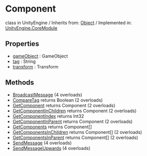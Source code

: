 # Component
class in UnityEngine
 / Inherits from: <a href="https://docs.unity3d.com/6000.0/Documentation/ScriptReference/Object.html">Object</a> / Implemented in: <a href="https://docs.unity3d.com/6000.0/Documentation/ScriptReference/UnityEngine.CoreModule.html">UnityEngine.CoreModule</a>
## Properties
- <a href="https://docs.unity3d.com/6000.0/Documentation/ScriptReference/Component-gameObject.html">gameObject</a> : GameObject
- <a href="https://docs.unity3d.com/6000.0/Documentation/ScriptReference/Component-tag.html">tag</a> : String
- <a href="https://docs.unity3d.com/6000.0/Documentation/ScriptReference/Component-transform.html">transform</a> : Transform
## Methods
- <a href="https://docs.unity3d.com/6000.0/Documentation/ScriptReference/Component.BroadcastMessage.html">BroadcastMessage</a> (4 overloads)
- <a href="https://docs.unity3d.com/6000.0/Documentation/ScriptReference/Component.CompareTag.html">CompareTag</a> returns Boolean (2 overloads)
- <a href="https://docs.unity3d.com/6000.0/Documentation/ScriptReference/Component.GetComponent.html">GetComponent</a> returns Component (2 overloads)
- <a href="https://docs.unity3d.com/6000.0/Documentation/ScriptReference/Component.GetComponentInChildren.html">GetComponentInChildren</a> returns Component (2 overloads)
- <a href="https://docs.unity3d.com/6000.0/Documentation/ScriptReference/Component.GetComponentIndex.html">GetComponentIndex</a> returns Int32
- <a href="https://docs.unity3d.com/6000.0/Documentation/ScriptReference/Component.GetComponentInParent.html">GetComponentInParent</a> returns Component (2 overloads)
- <a href="https://docs.unity3d.com/6000.0/Documentation/ScriptReference/Component.GetComponents.html">GetComponents</a> returns Component[]
- <a href="https://docs.unity3d.com/6000.0/Documentation/ScriptReference/Component.GetComponentsInChildren.html">GetComponentsInChildren</a> returns Component[] (2 overloads)
- <a href="https://docs.unity3d.com/6000.0/Documentation/ScriptReference/Component.GetComponentsInParent.html">GetComponentsInParent</a> returns Component[] (2 overloads)
- <a href="https://docs.unity3d.com/6000.0/Documentation/ScriptReference/Component.SendMessage.html">SendMessage</a> (4 overloads)
- <a href="https://docs.unity3d.com/6000.0/Documentation/ScriptReference/Component.SendMessageUpwards.html">SendMessageUpwards</a> (4 overloads)

